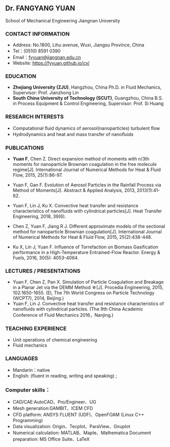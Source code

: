 ## Dr. FANGYANG YUAN
School of Mechanical Engineering
Jiangnan University
    
### CONTACT INFORMATION
- Address: No.1800, Lihu avenue, Wuxi, Jiangsu Province, China
- Tel：(0510) 8591 0390
- Email：fyyuan@jiangnan.edu.cn
- Website: https://fyyuan.github.io/cv/

### EDUCATION
- **Zhejiang University (ZJU)**, Hangzhou, China
Ph.D. in Fluid Mechanics, Supervisor: Prof. Jianzhong Lin
- **South China University of Technology (SCUT)**, Guangzhou, China
B.S. in Process Equipment & Control Engineering, Supervisor: Prof. Si Huang

### RESEARCH INTERESTS
- Computational ﬂuid dynamics of aerosol(nanoparticles) turbulent ﬂow
- Hydrodynamics and heat and mass transfer of nanoﬂuids

### PUBLICATIONS
- **Yuan F**, Chen Z. Direct expansion method of moments with n/3th moments for nanoparticle Brownian coagulation in the free molecule regime[J]. International Journal of Numerical Methods for Heat & Fluid Flow, 2015, 25(1):86-97.
- Yuan F, Gan F. Evolution of Aerosol Particles in the Rainfall Process via Method of Moments[J]. Abstract & Applied Analysis, 2013, 2013(1):41-62. 
- Yuan F, Lin J, Ku X. Convective heat transfer and resistance characteristics of nanofluids with cylindrical particles[J]. Heat Transfer Engineering, 2018, 39(6).

- Chen Z, Yuan F, Jiang R J. Different approximate models of the sectional method for nanoparticle Brownian coagulation[J]. International Journal of Numerical Methods for Heat & Fluid Flow, 2015, 25(2):438-448. 
- Ku X, Lin J, Yuan F. Influence of Torrefaction on Biomass Gasification performance in a High-Temperature Entrained-Flow Reactor. Energy & Fuels, 2016, 30(5): 4053-4064. 


### LECTURES / PRESENTATIONS
- Yuan F, Chen Z, Pan X. Simulation of Particle Coagulation and Breakage in a Planar Jet via the DEMM Method ☆[J]. Procedia Engineering, 2015, 102:1650-1655. (EI, The 7th World Congress on Particle Technology (WCPT7), 2014, Beijing.)
- Yuan F, Lin J. Convective heat transfer and resistance characteristics of nanofluids with cylindrical particles. (The 9th China Academic Conference of Fluid Mechanics 2016，Nanjing.)

### TEACHING EXPERIENCE
- Unit operations of chemical engineering
- Fluid mechanics

### LANGUAGES

- Mandarin：native 
- English: (fluent in reading, writing and speaking) ; 

### Computer skills：
- CAD/CAE:AutoCAD、Pro/Engineer、UG
- Mesh generation:GAMBIT、ICEM CFD
- CFD platform: ANSYS FLUENT (UDF)、OpenFOAM (Linux C++ Programming)
- Data visualization: Origin、Tecplot、ParaView、Gnuplot 
- Numerical calculation: MATLAB、Maple、Mathematica
Document preparation: MS Office Suite、LaTeX

